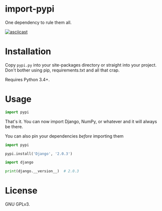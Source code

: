 # import-pypi

One dependency to rule them all.

[![asciicast](https://asciinema.org/a/173095.png)](https://asciinema.org/a/173095)

# Installation

Copy `pypi.py` into your site-packages directory or straight into your project.
Don't bother using pip, requirements.txt and all that crap.

Requires Python 3.4+.

# Usage

```python
import pypi
```

That's it. You can now import Django, NumPy, or whatever and it will always
be there.

You can also pin your dependencies _before_ importing them

```python
import pypi

pypi.install('Django', '2.0.3')

import django

print(django.__version__)  # 2.0.3
```

# License

GNU GPLv3.
